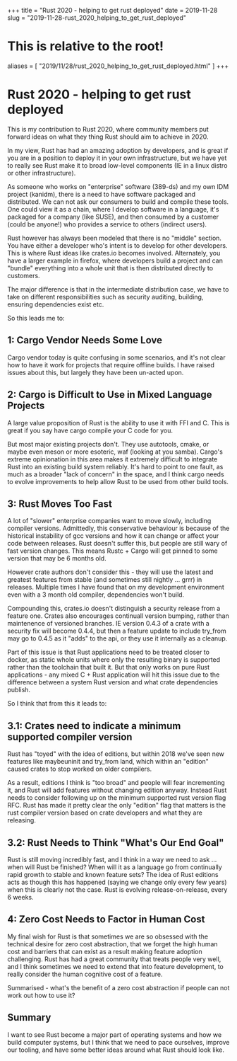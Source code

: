 +++
title = "Rust 2020 - helping to get rust deployed"
date = 2019-11-28
slug = "2019-11-28-rust_2020_helping_to_get_rust_deployed"
# This is relative to the root!
aliases = [ "2019/11/28/rust_2020_helping_to_get_rust_deployed.html" ]
+++
# Rust 2020 - helping to get rust deployed

This is my contribution to Rust 2020, where community members put
forward ideas on what they thing Rust should aim to achieve in 2020.

In my view, Rust has had an amazing adoption by developers, and is great
if you are in a position to deploy it in your own infrastructure, but we
have yet to really see Rust make it to broad low-level components (IE in
a linux distro or other infrastructure).

As someone who works on \"enterprise\" software (389-ds) and my own IDM
project (kanidm), there is a need to have software packaged and
distributed. We can not ask our consumers to build and compile these
tools. One could view it as a chain, where I develop software in a
language, it\'s packaged for a company (like SUSE), and then consumed by
a customer (could be anyone!) who provides a service to others (indirect
users).

Rust however has always been modeled that there is no \"middle\"
section. You have either a developer who\'s intent is to develop for
other developers. This is where Rust ideas like crates.io becomes
involved. Alternately, you have a larger example in firefox, where
developers build a project and can \"bundle\" everything into a whole
unit that is then distributed directly to customers.

The major difference is that in the intermediate distribution case, we
have to take on different responsibilities such as security auditing,
building, ensuring dependencies exist etc.

So this leads me to:

## 1: Cargo Vendor Needs Some Love

Cargo vendor today is quite confusing in some scenarios, and it\'s not
clear how to have it work for projects that require offline builds. I
have raised issues about this, but largely they have been un-acted upon.

## 2: Cargo is Difficult to Use in Mixed Language Projects

A large value proposition of Rust is the ability to use it with FFI and
C. This is great if you say have cargo compile your C code for you.

But most major existing projects don\'t. They use autotools, cmake, or
maybe even meson or more esoteric, waf (looking at you samba). Cargo\'s
extreme opinionation in this area makes it extremely difficult to
integrate Rust into an existing build system reliably. It\'s hard to
point to one fault, as much as a broader \"lack of concern\" in the
space, and I think cargo needs to evolve improvements to help allow Rust
to be used from other build tools.

## 3: Rust Moves Too Fast

A lot of \"slower\" enterprise companies want to move slowly, including
compiler versions. Admittedly, this conservative behaviour is because of
the historical instability of gcc versions and how it can change or
affect your code between releases. Rust doesn\'t suffer this, but people
are still wary of fast version changes. This means Rustc + Cargo will
get pinned to some version that may be 6 months old.

However crate authors don\'t consider this - they will use the latest
and greatest features from stable (and sometimes still nightly \...
grrr) in releases. Multiple times I have found that on my development
environment even with a 3 month old compiler, dependencies won\'t build.

Compounding this, crates.io doesn\'t distinguish a security release from
a feature one. Crates also encourages continuall version bumping, rather
than maintenence of versioned branches. IE version 0.4.3 of a crate with
a security fix will become 0.4.4, but then a feature update to include
try_from may go to 0.4.5 as it \"adds\" to the api, or they use it
internally as a cleanup.

Part of this issue is that Rust applications need to be treated closer
to docker, as static whole units where only the resulting binary is
supported rather than the toolchain that built it. But that only works
on pure Rust applications - any mixed C + Rust application will hit this
issue due to the difference between a system Rust version and what crate
dependencies publish.

So I think that from this it leads to:

## 3.1: Crates need to indicate a minimum supported compiler version

Rust has \"toyed\" with the idea of editions, but within 2018 we\'ve
seen new features like maybeuninit and try_from land, which within an
\"edition\" caused crates to stop worked on older compilers.

As a result, editions I think is \"too broad\" and people will fear
incrementing it, and Rust will add features without changing edition
anyway. Instead Rust needs to consider following up on the minimum
supported rust version flag RFC. Rust has made it pretty clear the only
\"edition\" flag that matters is the rust compiler version based on
crate developers and what they are releasing.

## 3.2: Rust Needs to Think \"What\'s Our End Goal\"

Rust is still moving incredibly fast, and I think in a way we need to
ask \... when will Rust be finished? When will it as a language go from
continually rapid growth to stable and known feature sets? The idea of
Rust editions acts as though this has happened (saying we change only
every few years) when this is clearly not the case. Rust is evolving
release-on-release, every 6 weeks.

## 4: Zero Cost Needs to Factor in Human Cost

My final wish for Rust is that sometimes we are so obsessed with the
technical desire for zero cost abstraction, that we forget the high
human cost and barriers that can exist as a result making feature
adoption challenging. Rust has had a great community that treats people
very well, and I think sometimes we need to extend that into feature
development, to really consider the human cognitive cost of a feature.

Summarised - what\'s the benefit of a zero cost abstraction if people
can not work out how to use it?

## Summary

I want to see Rust become a major part of operating systems and how we
build computer systems, but I think that we need to pace ourselves,
improve our tooling, and have some better ideas around what Rust should
look like.

